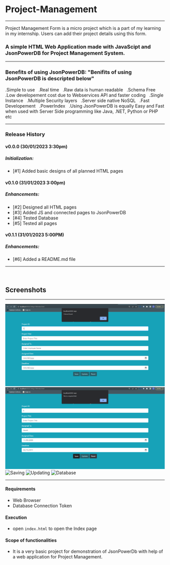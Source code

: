 # Project-Management

---------------------

Project Management Form is a micro project which is a part of my learning in my internship. Users can add their project details using this form.
  ### A simple **HTML Web Application** made with **JavaScipt** and **JsonPowerDB** for **Project Management System**.

----
  
### Benefits of using JsonPowerDB: "Benifits of using JsonPowerDB is descripted below"
   .Simple to use &nbsp;
   .Real time &nbsp;
   .Raw data is human readable &nbsp;
   .Schema Free &nbsp;
   .Low developement cost due to Webservices API and faster coding &nbsp;
   .Single Instance &nbsp;
   .Multiple Security layers &nbsp;
   .Server side native NoSQL &nbsp;
   .Fast Developement &nbsp;
   .PowerIndex &nbsp;
   .Using JsonPowerDB is equally Easy and Fast when used with Server Side programming like Java, .NET, Python or PHP etc&nbsp;
  
  ------
 ### Release History
#### v0.0.0 (30/01/2023 3:30pm)
##### Initialization:
- [#1] Added basic designs of all planned HTML pages

 #### v0.1.0 (31/01/2023 3:00pm)
##### Enhancements:
- [#2] Designed all HTML pages
- [#3] Added JS and connected pages to JsonPowerDB
- [#4] Tested Database
- [#5] Tested all pages

#### v0.1.1 (31/01/2023 5:00PM)
##### Enhancements:
- [#6] Added a README.md file

---
&nbsp;&nbsp;

## Screenshots
---

![Validation](https://github.com/GargParas/Project-Management/blob/e8a5c18fdd461b794cd49526a0d314124dc191ce/pictures/Screenshot%20(21).png)
![Searching](https://github.com/GargParas/Project-Management/blob/c765e2768d0de26a84b3b90d742c79a71b3a3443/pictures/Screenshot%20(22).png)
![Saving]([https://user-images.githubusercontent.com/91370703/215752430-743b4eb3-9aa1-431a-8284-f09f2ef1890a.png](https://github.com/GargParas/Project-Management/blob/c765e2768d0de26a84b3b90d742c79a71b3a3443/pictures/Screenshot%20(23).png))
![Updating](https://user-images.githubusercontent.com/91370703/215753449-279cb2c2-fbc3-4a42-b47f-d3892e8cd2a2.png)
![Database](https://user-images.githubusercontent.com/91370703/215752440-c474d23b-1490-4b7b-968b-ae76aa8919c6.png)

  _____________________
#### Requirements
  * Web Browser
  * Database Connection Token
  
#### Execution
* open `index.html` to open the Index page

#### Scope of functionalities
* It is a very basic project for demonstration of JsonPowerDb with help of a web application for Project Management. 

